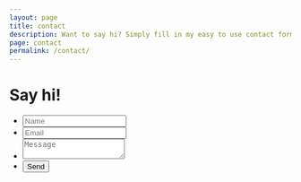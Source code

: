 ```yaml
---
layout: page
title: contact
description: Want to say hi? Simply fill in my easy to use contact form to get in touch with me
page: contact
permalink: /contact/
---
```


<h1>Say hi!</h1>
<form action="//formspree.io/me@jere.me" method="POST">
  <input type="hidden" name="_next" value="http://jere.me/thanks" />
  <input type="hidden" name="_subject" value="New submission from jere.me" />
  <ul class="form-contact">
    <li class="form-input"><input class="input-field required" type="text" name="name" placeholder="Name" required  autocomplete="off"></li>
    <li class="form-input"><input class="input-field required" type="email" name="_replyto" placeholder="Email" required  autocomplete="off"></li>
    <li class="form-input--block"><textarea class="input-field required" name="message" placeholder="Message" required></textarea></li>
    <li class="form-input--block">
      <input type="text" name="_gotcha" style="display:none" />
      <input type="submit" class="btn" value="Send">
    </li>
  </ul>
</form>